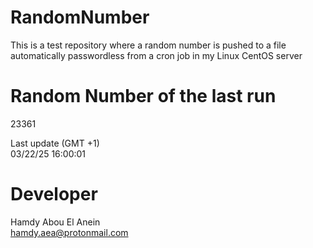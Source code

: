 # RandomNumber    
This is a test repository where a random number is pushed to a file automatically passwordless from a cron job in my Linux CentOS server    
# Random Number of the last run   
23361
      
Last update (GMT +1)    
03/22/25 16:00:01
# Developer    
Hamdy Abou El Anein   
hamdy.aea@protonmail.com
